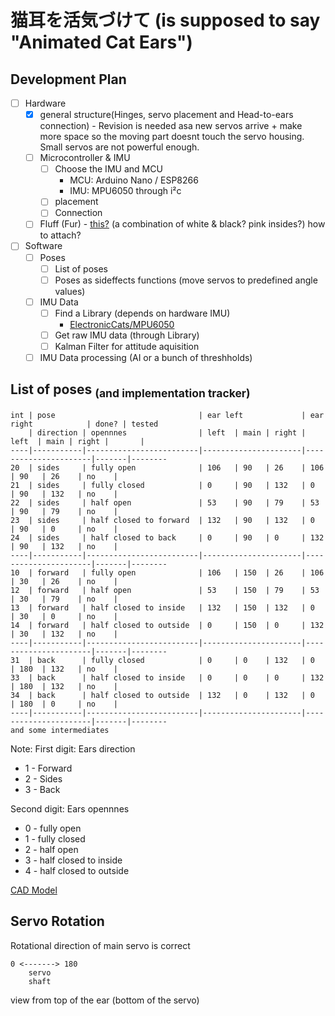 # 猫耳を活気づけて (is supposed to say "Animated Cat Ears")

## Development Plan
- [ ] Hardware 
  - [x] general structure(Hinges, servo placement and Head-to-ears connection) - Revision is needed asa new servos arrive + make more space so the moving part doesnt touch the servo housing. Small servos are not powerful enough.
  - [ ] Microcontroller & IMU
    - [ ] Choose the IMU and MCU 
      - MCU: Arduino Nano / ESP8266
      - IMU: MPU6050 through i²c
    - [ ] placement
    - [ ] Connection
  - [ ] Fluff (Fur) - [this?](https://www.amazon.de/WLLHYF-zotteligen-flauschige-Stuhlabdeckung-Weihnachten/dp/B0BJKKF45H) (a combination of white & black? pink insides?) how to attach?

- [ ] Software
  - [ ] Poses 
    - [ ] List of poses 
    - [ ] Poses as sideffects functions (move servos to predefined angle values)
  - [ ] IMU Data
    - [ ] Find a Library (depends on hardware IMU)
      - [ElectronicCats/MPU6050](https://github.com/ElectronicCats/mpu6050)
    - [ ] Get raw IMU data (through Library)
    - [ ] Kalman Filter for attitude aquisition
  - [ ] IMU Data processing (AI or a bunch of threshholds)

## List of poses <sub>(and implementation tracker)</sub>
```
int | pose                                | ear left             | ear right            | done? | tested
    | direction | opennnes                | left  | main | right | left  | main | right |       |
----|-----------|-------------------------|----------------------|----------------------|-------|--------
20  | sides     | fully open              | 106   | 90   | 26    | 106   | 90   | 26    | no    |
21  | sides     | fully closed            | 0     | 90   | 132   | 0     | 90   | 132   | no    |
22  | sides     | half open               | 53    | 90   | 79    | 53    | 90   | 79    | no    |
23  | sides     | half closed to forward  | 132   | 90   | 132   | 0     | 90   | 0     | no    |
24  | sides     | half closed to back     | 0     | 90   | 0     | 132   | 90   | 132   | no    |
----|-----------|-------------------------|----------------------|----------------------|-------|--------
10  | forward   | fully open              | 106   | 150  | 26    | 106   | 30   | 26    | no    |
12  | forward   | half open               | 53    | 150  | 79    | 53    | 30   | 79    | no    |
13  | forward   | half closed to inside   | 132   | 150  | 132   | 0     | 30   | 0     | no    |
14  | forward   | half closed to outside  | 0     | 150  | 0     | 132   | 30   | 132   | no    |
----|-----------|-------------------------|----------------------|----------------------|-------|--------
31  | back      | fully closed            | 0     | 0    | 132   | 0     | 180  | 132   | no    |
33  | back      | half closed to inside   | 0     | 0    | 0     | 132   | 180  | 132   | no    |
34  | back      | half closed to outside  | 132   | 0    | 132   | 0     | 180  | 0     | no    |
----|-----------|-------------------------|----------------------|----------------------|-------|--------
and some intermediates
```
Note:
First digit: Ears direction
  - 1 - Forward
  - 2 - Sides 
  - 3 - Back

Second digit: Ears opennnes
  - 0 - fully open 
  - 1 - fully closed
  - 2 - half open
  - 3 - half closed to inside
  - 4 - half closed to outside

[CAD Model](https://cad.onshape.com/documents/12e9aba77e87c6321bec619e/w/794df45025b857e20fcdd77e/e/3349def638c04338ac328868?renderMode=0&uiState=658ed7810e636f5b707b00f6)
## Servo Rotation

Rotational direction of main servo is correct 
```
0 <-------> 180
    servo 
    shaft
```
view from top of the ear (bottom of the servo)
